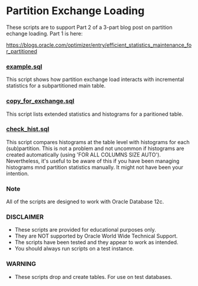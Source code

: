 
# Partition Exchange Loading

These scripts are to support Part 2 of a 3-part blog post on partition echange loading. Part 1 is here:

https://blogs.oracle.com/optimizer/entry/efficient_statistics_maintenance_for_partitioned

### [example.sql](https://github.com/oracle/dw-vldb/tree/master/partition_exchange_load/example.sql)

This script shows how partition exchange load interacts with incremental statistics for a subpartitioned main table.

### [copy_for_exchange.sql](https://github.com/oracle/dw-vldb/tree/master/partition_exchange_load/list_s.sql)

This script lists extended statistics and histograms for a paritioned table.

### [check_hist.sql](https://github.com/oracle/dw-vldb/tree/master/partition_exchange_load/check_hist.sql)

This script compares histograms at the table level with histograms for each (sub)partition. This is not a problem and not uncommon if histograms are created automatically (using 'FOR ALL COLUMNS SIZE AUTO'). Nevertheless, it's useful to be aware of this if you have been managing histograms mnd partition statistics manually. It might not have been your intention.

### Note

All of the scripts are designed to work with Oracle Database 12c.

### DISCLAIMER

*  These scripts are provided for educational purposes only.
*  They are NOT supported by Oracle World Wide Technical Support.
*  The scripts have been tested and they appear to work as intended.
*  You should always run scripts on a test instance.

### WARNING

*  These scripts drop and create tables. For use on test databases.
